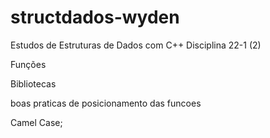 # structdados-wyden
Estudos de Estruturas de Dados com C++
Disciplina 22-1 (2)


Funções

Bibliotecas

boas praticas de posicionamento das funcoes

Camel Case;